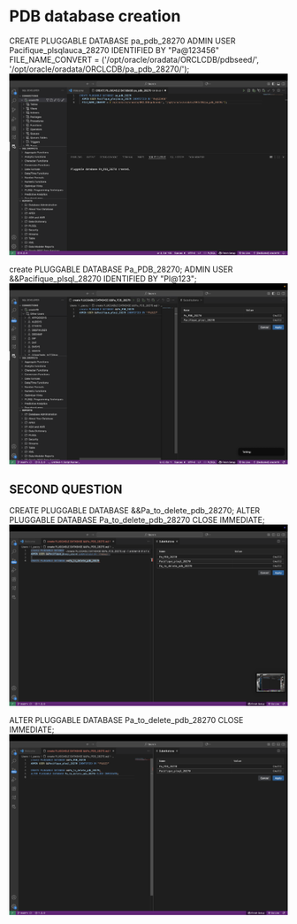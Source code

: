 # PDB database creation
CREATE PLUGGABLE DATABASE pa_pdb_28270
  ADMIN USER Pacifique_plsqlauca_28270 IDENTIFIED BY "Pa@123456"
  FILE_NAME_CONVERT = ('/opt/oracle/oradata/ORCLCDB/pdbseed/', '/opt/oracle/oradata/ORCLCDB/pa_pdb_28270/');
![](https://github.com/i-paccy/new-plsql/blob/main/Screenshot%202025-10-07%20at%2020.46.48.png?raw=true)

create PLUGGABLE DATABASE Pa_PDB_28270;
ADMIN USER &&Pacifique_plsql_28270 IDENTIFIED BY "Pl@123";
![Sample table](https://github.com/i-paccy/new-plsql/blob/main/Screenshot%202025-10-06%20at%2019.35.59.png?raw=true)

## SECOND QUESTION
CREATE PLUGGABLE DATABASE &&Pa_to_delete_pdb_28270;
ALTER PLUGGABLE DATABASE Pa_to_delete_pdb_28270 CLOSE IMMEDIATE;
![Table](https://github.com/i-paccy/new-plsql/blob/main/Screenshot%202025-10-06%20at%2020.26.41.png?raw=true)

ALTER PLUGGABLE DATABASE Pa_to_delete_pdb_28270 CLOSE IMMEDIATE;
![Table](https://github.com/i-paccy/new-plsql/blob/main/Screenshot%202025-10-06%20at%2020.42.38.png?raw=true)
